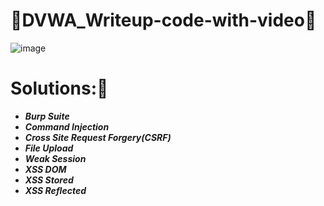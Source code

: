 # 🚧DVWA_Writeup-code-with-video🚧
![image](https://user-images.githubusercontent.com/86682458/209192935-ed361e7c-99a8-443a-8794-30112c50c974.png)

<h1>Solutions:🎯</h1>

<p><i><b>

<ul>
  <li>Burp Suite</li>
  <li>Command Injection</li>
  <li>Cross Site Request Forgery(CSRF)</li>
  <li>File Upload</li>
  <li>Weak Session</li>
  <li>XSS DOM</li>
  <li>XSS Stored</li>
  <li>XSS Reflected</li>
</ul>  

</b></i></p>
